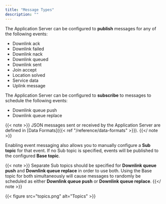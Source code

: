 ```yaml
---
title: "Message Types"
description: ""
---
```


The Application Server can be configured to **publish** messages for any of the following events:
- Downlink ack
- Downlink failed
- Downlink nack
- Downlink queued
- Downlink sent
- Join accept
- Location solved
- Service data
- Uplink message

The Application Server can be configured to **subscribe** to messages to schedule the following events:
- Downlink queue push
- Downlink queue replace

{{< note >}} JSON messages sent or received by the Application Server are defined in [Data Formats]({{< ref "/reference/data-formats" >}}). {{</ note >}}

Enabling event messaging also allows you to manually configure a **Sub topic** for that event. If no Sub topic is specified, events will be published to the configured **Base topic**.

<!--more-->

{{< note >}} Separate Sub topics should be specified for **Downlink queue push** and **Downlink queue replace** in order to use both. Using the Base topic for both simultaneously will cause messages to randomly be scheduled as either **Downlink queue push** or **Downlink queue replace**. {{</ note >}}

{{< figure src="topics.png" alt="Topics" >}}
